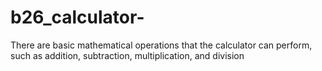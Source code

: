 # b26_calculator-
There are basic mathematical operations that the calculator can perform, such as addition, subtraction, multiplication, and division
